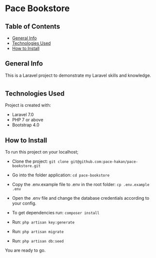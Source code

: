 # Pace Bookstore

## Table of Contents
* [General Info](#general-info)
* [Technologies Used](#technologies-used)
* [How to Install](#how-to-install)

###
## General Info
This is a Laravel project to demonstrate my Laravel skills and knowledge.

#
## Technologies Used
Project is created with:
* Laravel 7.0
* PHP 7 or above
* Bootstrap 4.0


## How to Install
To run this project on your localhost;

+ Clone the project: 
  ```git clone git@github.com:pace-hakan/pace-bookstore.git```

+ Go into the folder application: `cd pace-bookstore`
+ Copy the .env.example file to .env in the root folder: `cp .env.example .env`
+ Open the .env file and change the database credentials according to your config.
+ To get dependencies run: `composer install`
+ Run: `php artisan key:generate`
+ Run: `php artisan migrate`
+ Run: `php artisan db:seed`

You are ready to go.


